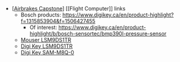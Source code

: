 - [[Airbrakes Capstone]] [[Flight Computer]] links
	- Bosch products: https://www.digikey.ca/en/product-highlight?f=1315853904&f=1506427455
		- Of interest: https://www.digikey.ca/en/product-highlight/b/bosch-sensortec/bmp390l-pressure-sensor
	- [Mouser LSM9DS1TR](https://www.mouser.ca/ProductDetail/STMicroelectronics/LSM9DS1TR?qs=4b8myOmUP%252bsiwRDrJOMxKQ%3D%3D)
	- [Digi Key LSM9DS1TR](https://www.digikey.ca/en/products/detail/stmicroelectronics/LSM9DS1TR/4988079)
	- [Digi Key SAM-M8Q-0](https://www.digikey.ca/en/products/detail/u-blox/SAM-M8Q-0/7393574)

[//begin]: # "Autogenerated link references for markdown compatibility"
[Airbrakes Capstone]: <../pages-ls/Airbrakes Capstone> "Airbrakes Capstone"
[//end]: # "Autogenerated link references"